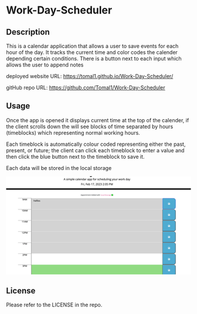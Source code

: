 # Work-Day-Scheduler

## Description

This is a calendar application that allows a user to save events for each hour of the day.
It tracks the current time and color codes the calender depending certain conditions.
There is a button next to each input which allows the user to append notes

deployed website URL: https://tomal1.github.io/Work-Day-Scheduler/

gitHub repo URL: https://github.com/Tomal1/Work-Day-Scheduler

## Usage

Once the app is opened it displays current time at the top of the calender, if the client scrolls down the will see blocks of time separated by hours (timeblocks) which representing normal working hours.

Each timeblock is automatically colour coded representing either the past, present, or future; the client can click each timeblock to enter a value and then click the blue button next to the timeblock to save it.

Each data will be stored in the local storage

![alt text](assets/Screenshot.png)

## License
Please refer to the LICENSE in the repo.